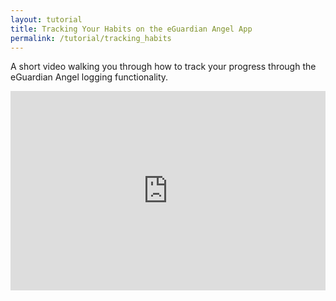 ```yaml
---
layout: tutorial
title: Tracking Your Habits on the eGuardian Angel App
permalink: /tutorial/tracking_habits
---
```

A short video walking you through how to track your progress through the
eGuardian Angel logging functionality.

<style>
    #video_container {   position: relative;
							padding-bottom: 56.25%;
    						padding-top: 35px;
    						height: 0;
    						overflow: hidden }
</style>

<style>
    #video { position: absolute;
    			top:0;
    			left: 0;
    			width: 100%;
    			height: 100%;}
</style>

<div id="video_container">
	<iframe width="560" height="315" src="https://www.youtube.com/embed/BW-PV6ypOYw" id="video" frameborder="0" allow="accelerometer; autoplay; clipboard-write; encrypted-media; gyroscope; picture-in-picture" allowfullscreen>
	</iframe>
</div>
